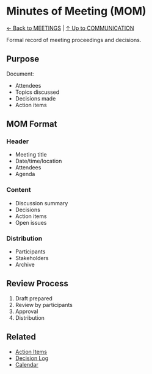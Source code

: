 # Minutes of Meeting (MOM)

[← Back to MEETINGS](../README.md) | [↑ Up to COMMUNICATION](../../README.md)

Formal record of meeting proceedings and decisions.

## Purpose

Document:
- Attendees
- Topics discussed
- Decisions made
- Action items

## MOM Format

### Header
- Meeting title
- Date/time/location
- Attendees
- Agenda

### Content
- Discussion summary
- Decisions
- Action items
- Open issues

### Distribution
- Participants
- Stakeholders
- Archive

## Review Process

1. Draft prepared
2. Review by participants
3. Approval
4. Distribution

## Related

- [Action Items](../ACTIONS/)
- [Decision Log](../../DECISION_LOG/)
- [Calendar](../CALENDAR/)

